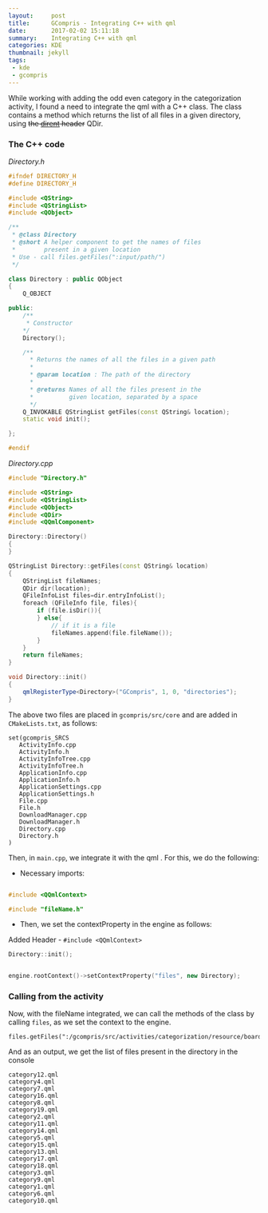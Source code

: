 ```yaml
---
layout:     post
title:      GCompris - Integrating C++ with qml
date:       2017-02-02 15:11:18
summary:    Integrating C++ with qml
categories: KDE
thumbnail: jekyll
tags:
 - kde
 - gcompris
---
```


While working with adding the odd even category in the categorization activity, I found a need to integrate the qml with a C++ class. The class contains a method which returns the list of all files in a given directory, using ~~the [dirent](https://github.com/tronkko/dirent) header~~ QDir.

### The C++ code

*Directory.h*

```c++
#ifndef DIRECTORY_H
#define DIRECTORY_H

#include <QString>
#include <QStringList>
#include <QObject>

/**
 * @class Directory
 * @short A helper component to get the names of files
 *        present in a given location
 * Use - call files.getFiles(":input/path/")
 */

class Directory : public QObject
{
    Q_OBJECT

public:
    /**
     * Constructor
    */
    Directory();

    /**
      * Returns the names of all the files in a given path
      *
      * @param location : The path of the directory
      *
      * @returns Names of all the files present in the
      *          given location, separated by a space
      */
    Q_INVOKABLE QStringList getFiles(const QString& location);
    static void init();

};

#endif

```

*Directory.cpp*

```c++
#include "Directory.h"

#include <QString>
#include <QStringList>
#include <QObject>
#include <QDir>
#include <QQmlComponent>

Directory::Directory()
{
}

QStringList Directory::getFiles(const QString& location)
{
    QStringList fileNames;
    QDir dir(location);
    QFileInfoList files=dir.entryInfoList();
    foreach (QFileInfo file, files){
        if (file.isDir()){
        } else{
            // if it is a file
            fileNames.append(file.fileName());
        }
    }
    return fileNames;
}

void Directory::init()
{
    qmlRegisterType<Directory>("GCompris", 1, 0, "directories");
}
```
The above two files are placed in `gcompris/src/core` and are added in `CMakeLists.txt`, as follows: 

```
set(gcompris_SRCS
   ActivityInfo.cpp
   ActivityInfo.h
   ActivityInfoTree.cpp
   ActivityInfoTree.h
   ApplicationInfo.cpp
   ApplicationInfo.h
   ApplicationSettings.cpp
   ApplicationSettings.h
   File.cpp
   File.h
   DownloadManager.cpp
   DownloadManager.h
   Directory.cpp
   Directory.h
)
```

Then, in `main.cpp`, we integrate it with the qml . For this, we do the following:

* Necessary imports: 


```c++

#include <QQmlContext>

#include "fileName.h"

```

* Then, we set the contextProperty in the engine as follows:

Added Header - `#include <QQmlContext>`
```c++
Directory::init();


engine.rootContext()->setContextProperty("files", new Directory);
```

### Calling from the activity

Now, with the fileName integrated, we can call the methods of the class by calling `files`, as we set the context to the engine.

```
files.getFiles(":/gcompris/src/activities/categorization/resource/board/")
```

And as an output, we get the list of files present in the directory in the console

```
category12.qml
category4.qml
category7.qml
category16.qml
category8.qml
category19.qml
category2.qml
category11.qml
category14.qml
category5.qml
category15.qml
category13.qml
category17.qml
category18.qml
category3.qml
category9.qml
category1.qml
category6.qml
category10.qml
```
